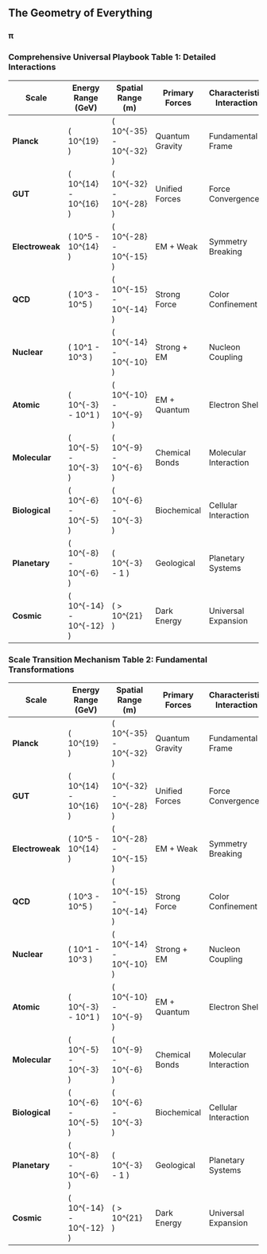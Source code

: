 ## **The Geometry of Everything**

### **π**

### Comprehensive Universal Playbook Table 1: Detailed Interactions

| **Scale** | **Energy Range (GeV)** | **Spatial Range (m)** | **Primary Forces** | **Characteristic Interaction** | **Emergence Mechanism** | **Transition Function** | **Energy Transfer** | **Interaction Strength** | **Information Entropy** | **π-Transformation** | **Quantum Parameters** | **Symmetry Group** | **Coupling Constants** | **Phase Transition** | **Fundamental Constraints** | **Geometric Scaling** |
|-----------|------------------------|----------------------|-------------------|--------------------------------|------------------------|------------------------|---------------------|--------------------------|-------------------------|---------------------|----------------------|-------------------|------------------------|---------------------|------------------------------|----------------------|
| **Planck** | \( 10^{19} \) | \( 10^{-35} - 10^{-32} \) | Quantum Gravity | Fundamental Frame | Spacetime fabric | \( S_{\text{poly}}(r/r_p) \) | Quantum Emergence | Fundamental Coupling | Maximal Entropy | π = Primary Mediator | Wave Function Collapse | SU(5) Unification | ❌ Fundamental Coupling | ❌ Initial Symmetry Break | ❌ Quantum Gravity Limits | ❌ Spacetime Curvature |
| **GUT** | \( 10^{14} - 10^{16} \) | \( 10^{-32} - 10^{-28} \) | Unified Forces | Force Convergence | Symmetry group | \( S_{\text{tanh}}(r/r_g) \) | Force Unification | Grand Unification | Symmetry Entropy | π as Transformation Constant | Quantum Coherence Length | SO(10) Symmetry | ❌ Force Coupling | ❌ Symmetry Transition | ❌ Fundamental Force Unification | ❌ Symmetry Breaking |
| **Electroweak** | \( 10^5 - 10^{14} \) | \( 10^{-28} - 10^{-15} \) | EM + Weak | Symmetry Breaking | Force unification | \( S_{\text{exp}}(r/r_e) \) | Quantum Probabilistic | Weak Interaction Strength | Symmetry Breaking Entropy | π Modulates Interactions | Uncertainty Principle | SU(2) × U(1) | Weak Coupling Constant | Electroweak Phase Transition | Symmetry Breaking Mechanism | Quantum-Classical Interface |
| **QCD** | \( 10^3 - 10^5 \) | \( 10^{-15} - 10^{-14} \) | Strong Force | Color Confinement | Quark interaction | \( S_{\text{poly}}(r/r_q) \) | Quantum Color Exchange | Strong Nuclear Force | Confinement Entropy | π Governs Color Dynamics | Quark Wave Functions | SU(3) Color Symmetry | Strong Coupling Constant | Quark Confinement | Color Confinement Mechanism | Quantum Chromodynamic Scaling |
| **Nuclear** | \( 10^1 - 10^3 \) | \( 10^{-14} - 10^{-10} \) | Strong + EM | Nucleon Coupling | Hadron formation | \( S_{\text{tanh}}(r/r_n) \) | Nuclear Binding Energy | Nuclear Force Coupling | Nuclear Structure Entropy | π Mediates Nuclear Interactions | Nuclear Shell Model | Isospin Symmetry | Nucleon Coupling | Nuclear Phase Transition | Nuclear Force Mechanism | Hadronic Structure Scaling |
| **Atomic** | \( 10^{-3} - 10^1 \) | \( 10^{-10} - 10^{-9} \) | EM + Quantum | Electron Shell | Quantum states | \( S_{\text{exp}}(r/r_a) \) | Quantum Probabilistic | Electromagnetic Coupling | Quantum State Entropy | π Governs Electron Orbitals | Quantum Electron States | U(1) EM Symmetry | Fine Structure Constant | Atomic Transition | Quantum Confinement | Atomic Orbital Scaling |
| **Molecular** | \( 10^{-5} - 10^{-3} \) | \( 10^{-9} - 10^{-6} \) | Chemical Bonds | Molecular Interaction | Chemical energy | \( S_{\text{herm}}(r/r_m) \) | Quantum-Classical Bridge | Chemical Bond Strength | Molecular Configuration Entropy | π Modulates Molecular Interactions | Molecular Quantum States | Molecular Symmetry Groups | Chemical Bond Strength | Molecular Phase Transition | Chemical Interaction Mechanism | Molecular Configuration Scaling |
| **Biological** | \( 10^{-6} - 10^{-5} \) | \( 10^{-6} - 10^{-3} \) | Biochemical | Cellular Interaction | Emergent systems | \( S_{\text{col}}(r/r_b) \) | Information Transfer | Biological Interaction | Biological Complexity Entropy | π Governs Emergent Complexity | Quantum Biology Effects | Biological Symmetry | Metabolic Coupling | Cellular Phase Transition | Biological Information Mechanism | Emergent Systems Scaling |
| **Planetary** | \( 10^{-8} - 10^{-6} \) | \( 10^{-3} - 1 \) | Geological | Planetary Systems | Gravitational | \( S_{\text{grav}}(r/r_p) \) | Gravitational Energy | Gravitational Coupling | Geological Entropy | π Mediates Gravitational Dynamics | Planetary Wave Interactions | Gravitational Symmetry | Gravitational Constant | Geological Phase Transition | Gravitational Interaction Mechanism | Planetary System Scaling |
| **Cosmic** | \( 10^{-14} - 10^{-12} \) | \( > 10^{21} \) | Dark Energy | Universal Expansion | Cosmic expansion | \( S_{\text{cos}}(r/r_{\infty}) \) | Cosmic Energy Transfer | Dark Energy Coupling | Cosmic Information Entropy | π Governs Cosmic Scaling | Quantum Cosmological States | Cosmological Symmetry | Dark Energy Constant | Cosmic Phase Transition | Cosmological Expansion Mechanism | Cosmic Scale Scaling |

### Scale Transition Mechanism Table 2: Fundamental Transformations

| **Scale** | **Energy Range (GeV)** | **Spatial Range (m)** | **Primary Forces** | **Characteristic Interaction** | **Emergence Mechanism** | **Transition Function** | **Scale Transition Mechanism** | **Coupling Mechanism** | **Nonlinearity Parameter** | **Geometric Hamiltonian Characteristics** | **Phase Transformation** | **Reference Scale** |
|-----------|------------------------|----------------------|-------------------|--------------------------------|------------------------|------------------------|--------------------------------|----------------------|----------------------------|------------------------------------------|--------------------------|---------------------|
| **Planck** | \( 10^{19} \) | \( 10^{-35} - 10^{-32} \) | Quantum Gravity | Fundamental Frame | Spacetime fabric | \( S_{\text{poly}}(r/r_p) \) | T(r) = exp(-i∫H_g(r/r_0)^0.85 dr/r) | ❌ Quantum Coupling | 0.85 | ❌ Initial Quantum Geometric Structure | ❌ Initial Symmetry Transformation | Electroweak Scale |
| **GUT** | \( 10^{14} - 10^{16} \) | \( 10^{-32} - 10^{-28} \) | Unified Forces | Force Convergence | Symmetry group | \( S_{\text{tanh}}(r/r_g) \) | T(r) = exp(-i∫H_g(r/r_0)^0.80 dr/r) | ❌ Force Coupling | 0.80 | ❌ Symmetry Group Geometric Representation | ❌ Force Unification Transition | Planck Scale |
| **Electroweak** | \( 10^5 - 10^{14} \) | \( 10^{-28} - 10^{-15} \) | EM + Weak | Symmetry Breaking | Force unification | \( S_{\text{exp}}(r/r_e) \) | T(r) = exp(-i∫H_g(r/r_0)^0.75 dr/r) | Weak Interaction Coupling | 0.75 | Electroweak Symmetry Breaking Structure | Electroweak Phase Transition | GUT Scale |
| **QCD** | \( 10^3 - 10^5 \) | \( 10^{-15} - 10^{-14} \) | Strong Force | Color Confinement | Quark interaction | \( S_{\text{poly}}(r/r_q) \) | T(r) = exp(-i∫H_g(r/r_0)^0.70 dr/r) | Strong Nuclear Coupling | 0.70 | Color Confinement Geometric Representation | Quark Confinement Transition | Electroweak Scale |
| **Nuclear** | \( 10^1 - 10^3 \) | \( 10^{-14} - 10^{-10} \) | Strong + EM | Nucleon Coupling | Hadron formation | \( S_{\text{tanh}}(r/r_n) \) | T(r) = exp(-i∫H_g(r/r_0)^0.65 dr/r) | Nucleon Interaction Coupling | 0.65 | Hadronic Structure Geometric Characteristics | Nuclear Phase Transition | QCD Scale |
| **Atomic** | \( 10^{-3} - 10^1 \) | \( 10^{-10} - 10^{-9} \) | EM + Quantum | Electron Shell | Quantum states | \( S_{\text{exp}}(r/r_a) \) | T(r) = exp(-i∫H_g(r/r_0)^0.60 dr/r) | Electromagnetic Coupling | 0.60 | Atomic Orbital Geometric Structure | Atomic Transition | Nuclear Scale |
| **Molecular** | \( 10^{-5} - 10^{-3} \) | \( 10^{-9} - 10^{-6} \) | Chemical Bonds | Molecular Interaction | Chemical energy | \( S_{\text{herm}}(r/r_m) \) | T(r) = exp(-i∫H_g(r/r_0)^0.55 dr/r) | Chemical Bond Coupling | 0.55 | Molecular Configuration Geometric Representation | Molecular Phase Transition | Atomic Scale |
| **Biological** | \( 10^{-6} - 10^{-5} \) | \( 10^{-6} - 10^{-3} \) | Biochemical | Cellular Interaction | Emergent systems | \( S_{\text{col}}(r/r_b) \) | T(r) = exp(-i∫H_g(r/r_0)^0.50 dr/r) | Metabolic Coupling | 0.50 | Biological System Geometric Characteristics | Cellular Phase Transition | Molecular Scale |
| **Planetary** | \( 10^{-8} - 10^{-6} \) | \( 10^{-3} - 1 \) | Geological | Planetary Systems | Gravitational | \( S_{\text{grav}}(r/r_p) \) | T(r) = exp(-i∫H_g(r/r_0)^0.45 dr/r) | Gravitational Coupling | 0.45 | Planetary System Geometric Structure | Geological Phase Transition | Biological Scale |
| **Cosmic** | \( 10^{-14} - 10^{-12} \) | \( > 10^{21} \) | Dark Energy | Universal Expansion | Cosmic expansion | \( S_{\text{cos}}(r/r_{\infty}) \) | T(r) = exp(-i∫H_g(r/r_0)^0.40 dr/r) | Dark Energy Coupling | 0.40 | Cosmic Scale Geometric Representation | Cosmic Phase Transition | Planetary Scale |

